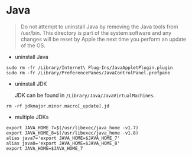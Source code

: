 # Java

> Do not attempt to uninstall Java by removing the Java tools from /usr/bin. This directory is part of the system software and any changes will be reset by Apple the next time you perform an update of the OS.

* uninstall Java

```
sudo rm -fr /Library/Internet\ Plug-Ins/JavaAppletPlugin.plugin 
sudo rm -fr /Library/PreferencePanes/JavaControlPanel.prefpane
```

* uninstall JDK

  JDK can be found in `/Library/Java/JavaVirtualMachines`.

```
rm -rf jdkmajor.minor.macro[_update].jd
```

* multiple JDKs

```
export JAVA_HOME_7=$(/usr/libexec/java_home -v1.7)
export JAVA_HOME_8=$(/usr/libexec/java_home -v1.8)
alias java7='export JAVA_HOME=$JAVA_HOME_7'
alias java8='export JAVA_HOME=$JAVA_HOME_8'
export JAVA_HOME=$JAVA_HOME_7
```
